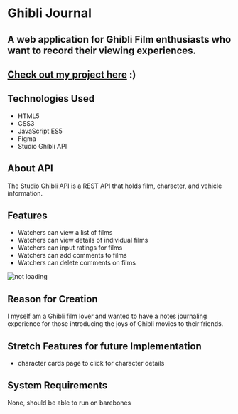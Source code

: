 # Ghibli Journal

## A web application for Ghibli Film enthusiasts who want to record their viewing experiences.

## [Check out my project here](https://jonathan-byun.github.io/ajax-project/) :)

## Technologies Used
- HTML5
- CSS3
- JavaScript ES5
- Figma
- Studio Ghibli API

## About API
The Studio Ghibli API is a REST API that holds film, character, and vehicle information.

## Features
- Watchers can view a list of films
- Watchers can view details of individual films
- Watchers can input ratings for films
- Watchers can add comments to films
- Watchers can delete comments on films

![not loading](images/ajax.gif "Commenting Feature")

## Reason for Creation
I myself am a Ghibli film lover and wanted to have a notes journaling experience for those introducing the joys of Ghibli movies to their friends.

## Stretch Features for future Implementation
- character cards page to click for character details

## System Requirements
None, should be able to run on barebones
